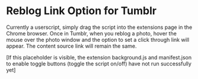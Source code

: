 # Reblog Link Option for Tumblr

Currently a userscript, simply drag the script into the extensions page in the Chrome browser. Once in Tumblr, when you reblog a photo, hover the mouse over the photo window and the option to set a click through link will appear. The content source link will remain the same.

[If this placeholder is visible, the extension background.js and manifest.json to enable toggle buttons (toggle the script on/off) have not run successfully yet]